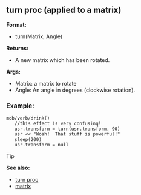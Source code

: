 ## turn proc (applied to a matrix)

**Format:**
+   turn(Matrix, Angle)

**Returns:**
+   A new matrix which has been rotated.

**Args:**
+   Matrix: a matrix to rotate
+   Angle: An angle in degrees (clockwise rotation).
### Example:

``` dm
mob/verb/drink()
   //this effect is very confusing!
   usr.transform = turn(usr.transform, 90)
   usr << "Woah!  That stuff is powerful!"
   sleep(200)
   usr.transform = null
```

> [!TIP] 
> **See also:**
> +   [turn proc](/ref/proc/turn.md) 
> +   [matrix](/ref/matrix.md) 